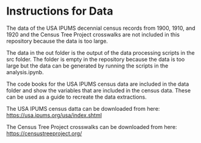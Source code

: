 # Instructions for Data

The data of the USA IPUMS decennial census records from 1900, 1910, and 1920 and the Census Tree Project crosswalks are not included in this repository because the data is too large.

The data in the out folder is the output of the data processing scripts in the src folder. The folder is empty in the repository because the data is too large but the data can be generated by running the scripts in the analysis.ipynb.

The code books for the USA IPUMS census data are included in the data folder and show the variables that are included in the census data. These can be used as a guide to recreate the data extractions.

The USA IPUMS census datta can be downloaded from here: https://usa.ipums.org/usa/index.shtml

The Census Tree Project crosswalks can be downloaded from here: https://censustreeproject.org/
